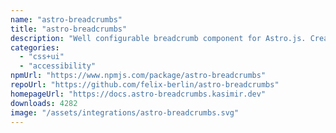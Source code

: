 ```yaml
---
name: "astro-breadcrumbs"
title: "astro-breadcrumbs"
description: "Well configurable breadcrumb component for Astro.js. Create breadcrumbs completely dynamically or specify exactly how they should look."
categories:
  - "css+ui"
  - "accessibility"
npmUrl: "https://www.npmjs.com/package/astro-breadcrumbs"
repoUrl: "https://github.com/felix-berlin/astro-breadcrumbs"
homepageUrl: "https://docs.astro-breadcrumbs.kasimir.dev"
downloads: 4282
image: "/assets/integrations/astro-breadcrumbs.svg"
---
```

